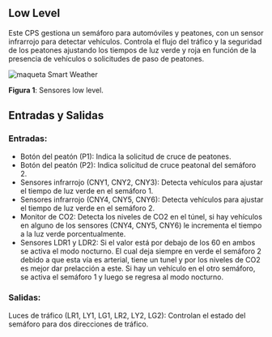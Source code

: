## Low Level

Este CPS gestiona un semáforo para automóviles y peatones, con un sensor infrarrojo para detectar vehículos. 
Controla el flujo del tráfico y la seguridad de los peatones ajustando los tiempos de luz verde y roja 
en función de la presencia de vehículos o solicitudes de paso de peatones.

![maqueta Smart Weather](../resources/smart_weather.png) 

**Figura 1**: Sensores low level.

## Entradas y Salidas
### Entradas:

- Botón del peatón (P1): Indica la solicitud de cruce de peatones.
- Botón del peatón (P2): Indica solicitud de cruce peatonal del semáforo 2.
- Sensores infrarrojo (CNY1, CNY2, CNY3): Detecta vehículos para ajustar el tiempo de luz verde en el semáforo 1.
- Sensores infrarrojo (CNY4, CNY5, CNY6): Detecta vehículos para ajustar el tiempo de luz verde en el semáforo 2.
- Monitor de CO2: Detecta los niveles de CO2 en el túnel, si hay vehículos en alguno de los sensores (CNY4, CNY5, CNY6)
le incrementa el tiempo a la luz verde porcentualmente.
- Sensores LDR1 y LDR2: Si el valor está por debajo de los 60 en ambos se activa el modo nocturno. El cual deja siempre 
en verde el semáforo 2 debido a que esta vía es arterial, tiene un tunel y por los niveles de CO2 es mejor dar prelacción a este.
Si hay un vehículo en el otro semáforo, se activa el semáforo 1 y luego se regresa al modo nocturno.

### Salidas:

Luces de tráfico (LR1, LY1, LG1, LR2, LY2, LG2): Controlan el estado del semáforo para dos direcciones de tráfico.


